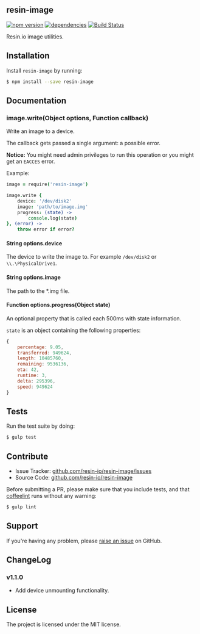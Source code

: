 resin-image
-----------

[![npm version](https://badge.fury.io/js/resin-image.svg)](http://badge.fury.io/js/resin-image)
[![dependencies](https://david-dm.org/resin-io/resin-image.png)](https://david-dm.org/resin-io/resin-image.png)
[![Build Status](https://travis-ci.org/resin-io/resin-image.svg?branch=master)](https://travis-ci.org/resin-io/resin-image)

Resin.io image utilities.

Installation
------------

Install `resin-image` by running:

```sh
$ npm install --save resin-image
```

Documentation
-------------

### image.write(Object options, Function callback)

Write an image to a device.

The callback gets passed a single argument: a possible error.

**Notice:** You might need admin privileges to run this operation or you might get an `EACCES` error.

Example:

```coffee
image = require('resin-image')

image.write {
	device: '/dev/disk2'
	image: 'path/to/image.img'
	progress: (state) ->
		console.log(state)
}, (error) ->
	throw error if error?
```

#### String options.device

The device to write the image to. For example `/dev/disk2` or `\\.\PhysicalDrive1`.

#### String options.image

The path to the *.img file.

#### Function options.progress(Object state)

An optional property that is called each 500ms with state information.

`state` is an object containing the following properties:

```javascript
{
	percentage: 9.05,
	transferred: 949624,
	length: 10485760,
	remaining: 9536136,
	eta: 42,
	runtime: 3,
	delta: 295396,
	speed: 949624
}
```

Tests
-----

Run the test suite by doing:

```sh
$ gulp test
```

Contribute
----------

- Issue Tracker: [github.com/resin-io/resin-image/issues](https://github.com/resin-io/resin-image/issues)
- Source Code: [github.com/resin-io/resin-image](https://github.com/resin-io/resin-image)

Before submitting a PR, please make sure that you include tests, and that [coffeelint](http://www.coffeelint.org/) runs without any warning:

```sh
$ gulp lint
```

Support
-------

If you're having any problem, please [raise an issue](https://github.com/resin-io/resin-image/issues/new) on GitHub.

ChangeLog
---------

### v1.1.0

- Add device unmounting functionality.

License
-------

The project is licensed under the MIT license.
